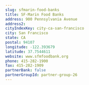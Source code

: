 ```yaml
---
slug: sfmarin-food-banks
title: SF-Marin Food Banks
address: 900 Pennsylvania Avenue
address2: 
cityIndexKey: city-ca-san-francisco
city: San Francisco
state: CA
postal: 94107
longitude: -122.393679
latitude: 37.7544611
website: www.sfmfoodbank.org
phone: 415-282-1900
fax: 415-282-1909
partnerBank: false
partnerGroupId: partner-group-26
---
```


